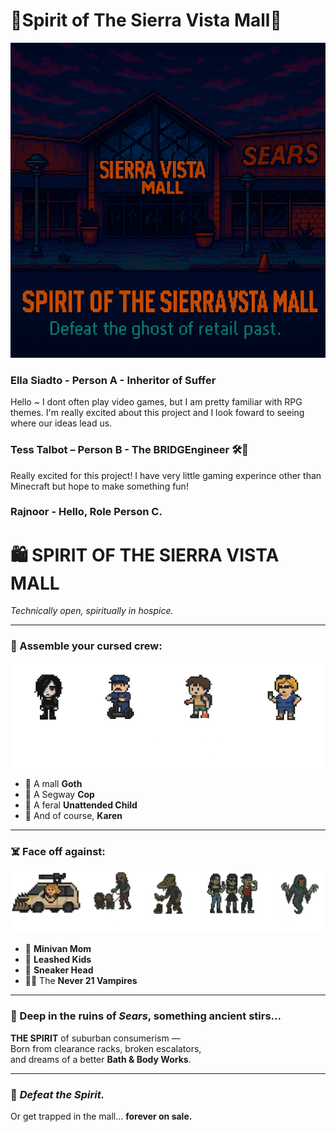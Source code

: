 # 👻Spirit of The Sierra Vista Mall👻 
![TitleImage](images/titleimage.png)

### Ella Siadto - Person A - Inheritor of Suffer  
Hello ~ I dont often play video games, but I am pretty familiar with RPG themes. I'm really excited about this project and I look foward to seeing where our ideas lead us. 
    
### Tess Talbot – Person B - The BRIDGEngineer 🛠️🚧
Really excited for this project! I have very little gaming experince other than Minecraft but hope to make something fun!

### Rajnoor - Hello, Role Person C. 

# 🛍️ **SPIRIT OF THE SIERRA VISTA MALL**  
*Technically open, spiritually in hospice.*

---

### 👥 Assemble your cursed crew:
![Characters](images/Characters.png)
- 🦇 A mall **Goth**
- 👮 A Segway **Cop**
- 🧃 A feral **Unattended Child**
- 💅 And of course, **Karen**

---

### ☠️ Face off against:
![Mobs](images/mobs.png)
- 🚐 **Minivan Mom**
- 🧒 **Leashed Kids**
- 👟 **Sneaker Head**
- 🧛‍♀️ The **Never 21 Vampires**

---

### 🧿 Deep in the ruins of *Sears*, something ancient stirs...

**THE SPIRIT** of suburban consumerism —  
Born from clearance racks, broken escalators,  
and dreams of a better **Bath & Body Works**.

---

### 🎯 *Defeat the Spirit.*  
Or get trapped in the mall… **forever on sale.**

